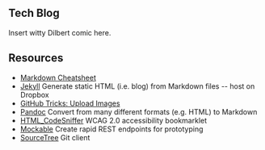 ## Tech Blog

Insert witty Dilbert comic here.

## Resources

* [Markdown Cheatsheet](https://github.com/adam-p/markdown-here/wiki/Markdown-Cheatsheet)
* [Jekyll](http://jekyllrb.com/) Generate static HTML (i.e. blog) from Markdown files -- host on Dropbox
* [GitHub Tricks: Upload Images](http://solutionoptimist.com/2013/12/28/awesome-github-tricks/)
* [Pandoc](http://johnmacfarlane.net/pandoc/try/) Convert from many different formats (e.g. HTML) to Markdown
* [HTML_CodeSniffer](http://squizlabs.github.io/HTML_CodeSniffer/) WCAG 2.0 accessibility bookmarklet
* [Mockable](http://www.mockable.io/) Create rapid REST endpoints for prototyping
* [SourceTree](http://www.sourcetreeapp.com/) Git client
